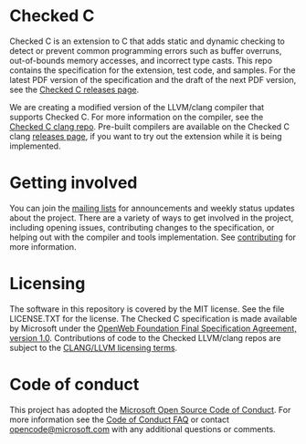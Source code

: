 # Checked C
Checked C is an extension to C that adds static and dynamic checking to detect or prevent common programming
errors such as buffer overruns, out-of-bounds memory accesses, and incorrect type casts.   This repo contains the
specification for the extension, test code, and samples. For the latest PDF version of the specification and the 
draft of the next PDF version, see the [Checked C releases page](https://github.com/Microsoft/checkedc/releases).

We are creating a modified version of the LLVM/clang compiler that supports
Checked C.  For more information on the compiler, see the
[Checked C clang repo](https://github.com/Microsoft/checkedc-clang).
Pre-built compilers are available on the Checked C clang 
[releases page](https://github.com/Microsoft/checkedc-clang/releases), if you want to
try out the extension while it is being implemented.

# Getting involved
You can join the [mailing lists](https://github.com/Microsoft/CheckedC/blob/master/MAILING-LISTS.md) for
announcements and weekly status updates about the project.  There are a variety of ways to get involved
in the project, including opening issues, contributing changes to the specification, or helping out with
the compiler and tools implementation. See [contributing](CONTRIBUTING.md) for more information.

# Licensing
The software in this repository is covered by the MIT license.  See the file LICENSE.TXT for the license.   The
Checked C specification is made available by Microsoft under the [OpenWeb Foundation Final
Specification Agreement, version 1.0](http://www.openwebfoundation.org/legal/the-owf-1-0-agreements/owfa-1-0).
Contributions of code to the Checked LLVM/clang repos are
subject to the [CLANG/LLVM licensing terms](https://github.com/Microsoft/checkedc-clang/blob/master/LICENSE.TXT).

# Code of conduct

This project has adopted the
[Microsoft Open Source Code of Conduct](https://opensource.microsoft.com/codeofconduct/).
For more information see the
[Code of Conduct FAQ](https://opensource.microsoft.com/codeofconduct/faq/) or
contact [opencode@microsoft.com](mailto:opencode@microsoft.com) with any
additional questions or comments.



